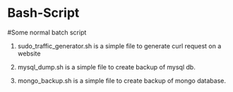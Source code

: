 # Bash-Script

#Some normal batch script

1) sudo_traffic_generator.sh is a simple file to generate curl request on a website

2) mysql_dump.sh is a simple file to create backup of mysql db.

3) mongo_backup.sh is a simple file to create backup of mongo database.
